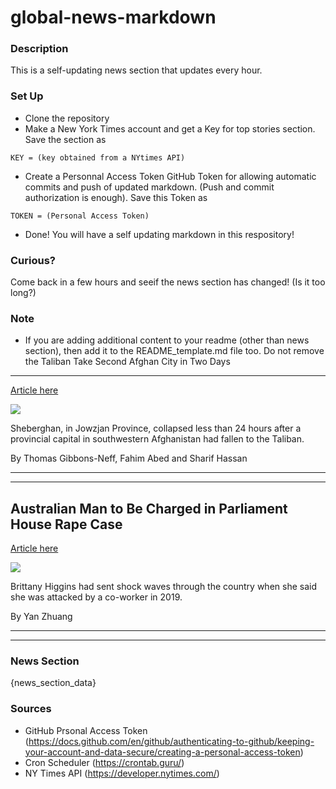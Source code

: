 # global-news-markdown

### Description 
This is a self-updating news section that updates every hour.

### Set Up 
* Clone the repository
* Make a New York Times account and get a Key for top stories section. Save the section as 
 ```
 KEY = (key obtained from a NYtimes API)
 ```
*  Create a Personnal Access Token GitHub Token for allowing automatic commits and push of updated markdown. (Push and commit authorization is enough). Save this Token as 
```
TOKEN = (Personal Access Token)
```
* Done! You will have a self updating markdown in this respository!

### Curious?
Come back in a few hours and seeif the news section has changed! (Is it too long?)

### Note
* If you are adding additional content to your readme (other than news section), then add it to the README_template.md file too. Do not remove the Taliban Take Second Afghan City in Two Days
-------------------------------------------

[Article here](https://www.nytimes.com/2021/08/07/world/asia/taliban-afghanistan.html)

[![](https://static01.nyt.com/images/2021/08/07/world/07afghanistan1/merlin_187641231_07b18785-0ebe-4601-b867-c2dd143b5dc4-superJumbo.jpg)](https://www.nytimes.com/2021/08/07/world/asia/taliban-afghanistan.html)

Sheberghan, in Jowzjan Province, collapsed less than 24 hours after a provincial capital in southwestern Afghanistan had fallen to the Taliban.

By Thomas Gibbons-Neff, Fahim Abed and Sharif Hassan

* * *

* * *

Australian Man to Be Charged in Parliament House Rape Case
----------------------------------------------------------

[Article here](https://www.nytimes.com/2021/08/06/world/australia/brittany-higgins-rape-parliament.html)

[![](https://static01.nyt.com/images/2021/08/06/world/06oz-rape/06oz-rape-superJumbo.jpg)](https://www.nytimes.com/2021/08/06/world/australia/brittany-higgins-rape-parliament.html)

Brittany Higgins had sent shock waves through the country when she said she was attacked by a co-worker in 2019.

By Yan Zhuang

* * *

* * *

### News Section 
{news_section_data}


### Sources 
* GitHub Prsonal Access Token (https://docs.github.com/en/github/authenticating-to-github/keeping-your-account-and-data-secure/creating-a-personal-access-token)
* Cron Scheduler (https://crontab.guru/)
* NY Times API (https://developer.nytimes.com/)
